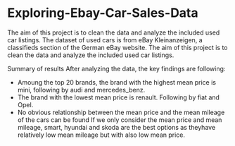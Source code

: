 # Exploring-Ebay-Car-Sales-Data
The aim of this project is to clean the data and analyze the included used car listings. The dataset of used cars is from eBay Kleinanzeigen, a classifieds section of the German eBay website. The aim of this project is to clean the data and analyze the included used car listings.  

Summary of results After analyzing the data, the key findings are following:  
- Amoung the top 20 brands, the brand with the highest mean price is mini, following by audi and mercedes_benz. 
- The brand with the lowest mean price is renault. Following by fiat and Opel. 
- No obvious relationship between the mean price and the mean mileage of the cars can be found If we only consider the mean price and mean mileage, smart, hyundai and skoda are the best options as theyhave relatively low mean mileage but with also low mean price.
